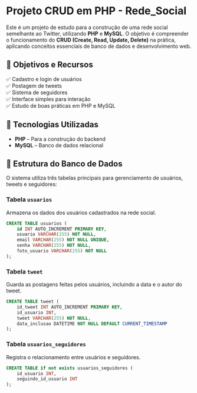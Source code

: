 # Projeto CRUD em PHP - Rede_Social

Este é um projeto de estudo para a construção de uma rede social semelhante ao Twitter, utilizando **PHP** e **MySQL**. O objetivo é compreender o funcionamento do **CRUD (Create, Read, Update, Delete)** na prática, aplicando conceitos essenciais de banco de dados e desenvolvimento web.

## 📌 Objetivos e Recursos

✅ Cadastro e login de usuários  
✅ Postagem de tweets  
✅ Sistema de seguidores  
✅ Interface simples para interação  
✅ Estudo de boas práticas em PHP e MySQL  


## 🚀 Tecnologias Utilizadas

- **PHP** – Para a construção do backend
- **MySQL** – Banco de dados relacional

## 📂 Estrutura do Banco de Dados

O sistema utiliza três tabelas principais para gerenciamento de usuários, tweets e seguidores:

### Tabela `usuarios`
Armazena os dados dos usuários cadastrados na rede social.

```sql
CREATE TABLE usuarios (
    id INT AUTO_INCREMENT PRIMARY KEY,
    usuario VARCHAR(255) NOT NULL,
    email VARCHAR(255) NOT NULL UNIQUE,
    senha VARCHAR(255) NOT NULL,
    foto_usuario VARCHAR(255) NOT NULL
);
```

### Tabela `tweet`
Guarda as postagens feitas pelos usuários, incluindo a data e o autor do tweet.

```sql
CREATE TABLE tweet (
    id_tweet INT AUTO_INCREMENT PRIMARY KEY,
    id_usuario INT,
    tweet VARCHAR(255) NOT NULL,
    data_inclusao DATETIME NOT NULL DEFAULT CURRENT_TIMESTAMP
);
```

### Tabela `usuarios_seguidores`
Registra o relacionamento entre usuários e seguidores.

```sql
CREATE TABLE if not exists usuarios_seguidores (
    id_usuario INT,
    seguindo_id_usuario INT
);
```

 